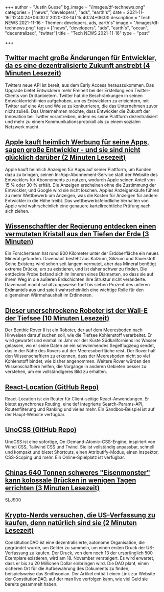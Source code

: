 +++
author = "Justin Guese"
bg_image = "/images/df-technews.png"
categories = ["news", "developers", "ads", "earth's"]
date = 2021-11-16T12:40:24+06:00 # 2020-03-14T15:40:24+06:00
description = "Tech NEWS 2021-11-16 - Themen: developers, ads, earth's"
image = "/images/df-technews.png"
tags = ["news", "developers", "ads", "earth's", "ocean", "decentralized", "twitter"]
title = "Tech NEWS 2021-11-16"
type = "post"

+++

## [Twitter macht große Änderungen für Entwickler, da es eine dezentralisierte Zukunft anstrebt (4 Minuten Lesezeit)](https://www.theverge.com/2021/11/15/22779149/twitter-api-version-2-official-decentralized/1/0100017d286ef0ad-89c45c34-c317-4223-a008-130ebbccbfa0-000000/GYKdT6CNf83Lc_ZiTtpSnK14tH3JGtwtgaOQWg3PoIY=223)

 Twitters neue API ist bereit, aus dem Early Access herauszukommen. Das Upgrade bietet Entwicklern mehr Freiheit bei der Erstellung von Twitter-Clients von Drittanbietern. Twitter hat die Beschränkungen in seinen Entwicklerrichtlinien aufgehoben, um es Entwicklern zu erleichtern, mit Twitter auf eine Art und Weise zu konkurrieren, die das Unternehmen zuvor nicht zuließ. Das Unternehmen möchte, dass Entwickler die Zukunft der Innovation bei Twitter vorantreiben, indem es seine Plattform dezentralisiert und mehr zu einem Kommunikationsprotokoll als zu einem sozialen Netzwerk macht.

## [Apple kauft heimlich Werbung für seine Apps, sagen große Entwickler - und sie sind nicht glücklich darüber (2 Minuten Lesezeit)](https://9to5mac.com/2021/11/15/apple-secretly-buying-ads-apps/)

 Apple kauft heimlich Anzeigen für Apps auf seiner Plattform, um Kunden dazu zu bringen, seinen In-App-Abonnement-Service statt der Website des Entwicklers für Abonnements zu nutzen, wodurch Apple seinen Anteil von 15 % oder 30 % erhält. Die Anzeigen erscheinen ohne die Zustimmung der Entwickler, und Google wird sie nicht löschen. Apples Anzeigenkäufe führen zu mehr Wettbewerb um Anzeigen, was die Kosten für Anzeigen für andere Entwickler in die Höhe treibt. Das wettbewerbsfeindliche Verhalten von Apple wird wahrscheinlich eine genauere kartellrechtliche Prüfung nach sich ziehen.

## [Wissenschaftler der Regierung entdecken einen vermuteten Kristall aus den Tiefen der Erde (3 Minuten)](https://www.vice.com/en/article/qjbp9p/government-scientists-recover-hypothesized-crystal-from-deep-within-earth)

 Ein Forscherteam hat rund 900 Kilometer unter der Erdoberfläche ein neues Mineral gefunden. Davemaoit besteht aus Kalzium, Silizium und Sauerstoff. Seine Existenz wird schon seit langem vermutet, aber das Mineral benötigt extreme Drücke, um zu existieren, und ist daher schwer zu finden. Die entdeckte Probe befand sich im Inneren eines Diamanten, so dass sie auf ihrem Weg in die äußeren Erdschichten ihre Struktur nicht veränderte. Davemaoit macht schätzungsweise fünf bis sieben Prozent des unteren Erdmantels aus und spielt wahrscheinlich eine wichtige Rolle für den allgemeinen Wärmehaushalt im Erdinneren.

## [Dieser unerschrockene Roboter ist der Wall-E der Tiefsee (10 Minuten Lesezeit)](https://arstechnica.com/science/2021/11/this-intrepid-robot-is-the-wall-e-of-the-deep-sea/)

 Der Benthic Rover II ist ein Roboter, der auf dem Meeresboden nach Hinweisen darauf suchen soll, wie die Tiefsee Kohlenstoff verarbeitet. Er wird gewartet und einmal im Jahr vor der Küste Südkaliforniens ins Wasser gelassen, wo er seine Daten an ein schwimmendes Segelflugzeug sendet, das in der Nähe des Rovers auf der Meeresoberfläche reist. Der Rover half den Wissenschaftlern zu erkennen, dass der Meeresboden nicht so viel Kohlenstoff bindet, wie bisher angenommen. Weitere Rover würden den Wissenschaftlern helfen, die Vorgänge in anderen Gebieten besser zu verstehen, um ein vollständigeres Bild zu erhalten.

## [React-Location (GitHub Repo)](https://github.com/tannerlinsley/react-location)

 React-Location ist ein Router für Client-seitige React-Anwendungen. Er bietet asynchrones Routing, eine tief integrierte Search-Params-API, Routenfilterung und Ranking und vieles mehr. Ein Sandbox-Beispiel ist auf der Haupt-Website verfügbar.

## [UnoCSS (GitHub Repo)](https://github.com/antfu/unocss)

 UnoCSS ist eine sofortige, On-Demand-Atomic-CSS-Engine, inspiriert von Windi CSS, Tailwind CSS und Twind. Sie ist vollständig anpassbar, schnell und kompakt und bietet Shortcuts, einen Attributify-Modus, einen Inspektor, CSS-Scoping und mehr. Ein Online-Spielplatz ist verfügbar.

## [Chinas 640 Tonnen schweres "Eisenmonster" kann kolossale Brücken in wenigen Tagen errichten (3 Minuten Lesezeit)](https://interestingengineering.com/chinas-640-ton-iron-monster-can-erect-colossal-bridges-in-a-few-days)

 SLJ900

## [Krypto-Nerds versuchen, die US-Verfassung zu kaufen, denn natürlich sind sie (2 Minuten Lesezeit)](https://www.fastcompany.com/90697176/crypto-nerds-are-trying-to-buy-the-u-s-constitution-because-of-course-they-are)

 ConstitutionDAO ist eine dezentralisierte, autonome Organisation, die gegründet wurde, um Gelder zu sammeln, um einen ersten Druck der US-Verfassung zu kaufen. Der Druck, von dem noch 13 der ursprünglich 500 Exemplare existieren, wird am 18. November versteigert. Es wird erwartet, dass er bis zu 20 Millionen Dollar einbringen wird. Die DAO plant, einen sicheren Ort für die Aufbewahrung des Dokuments zu finden, beispielsweise das Smithsonian. Der Artikel enthält einen Link zur Website der ConstitutionDAO, auf der man live verfolgen kann, wie viel Geld sie bereits gesammelt haben.

